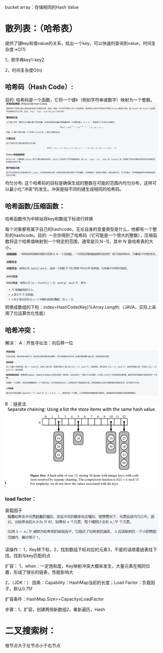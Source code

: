 bucket array：存储相同的Hash Value

# 散列表：（哈希表）
提供了键key和值value的关系，给出一个key，可以快速的查询到value，时间复杂度->O(1)

1，即字典key1-key2

2，时间复杂度O(n)

## 哈希码（Hash Code）:

目的: 哈希码是一个函数，它将一个键k（例如字符串或数字）映射为一个整数。
![alt text](image.png)
![alt text](image-1.png)
均匀分布: 这个哈希码的目标是确保生成的整数在可能的范围内均匀分布，这样可以最小化“冲突”的发生。冲突是指不同的键生成相同的哈希码。

## 哈希函数/压缩函数：
哈希函数作为中转站将key和数组下标进行转换

每个对象都有属于自己的hashcode，无论自身的变量类型是什么，他都有一个整形的hashcode。目的: 一旦你得到了哈希码（它可能是一个很大的整数），压缩函数将这个哈希值映射到一个特定的范围，通常是[0,N−1]，其中 N 是哈希表的大小。
![alt text](image-2.png)
转换成数组的下标：index=HashCode(Key)%Array.Length;（JAVA，实际上采用了位运算优化性能）


## 哈希冲突：
解决：
A：开放寻址法：向后移一位

![alt text](image-5.png)

B ：链表法
![alt text](image-3.png)
### load factor：
装载因子
![alt text](image-4.png)

读操作：
1，Key转下标，2，找到数组下标对应的元素3，不是的话顺着链表往下找，找到与key匹配的点

扩容：
1，when：一定饱和度，Key映射冲突大概率发生，大量元素在相同位置，形成了很长的链表，性能影响大

2，（JDK：）
因素：Capability：HashMap当前的长度；Load Factor：负载因子，默认0.75f

扩容条件：HashMap.Size>=CapacityxLoadFactor

步骤：1，扩容，创建两倍新数组2，重新遍历，Hash


# 二叉搜索树：
根节点大于左节点小于右节点
